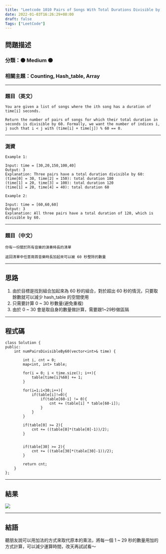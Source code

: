 ```yaml
---
title: "Leetcode 1010 Pairs of Songs With Total Durations Divisible by 60"
date: 2022-01-03T16:26:29+08:00
draft: false
Tags: ["LeetCode"]
---
```


## 問題描述

### 分類：🟠 Medium 🟠
### 相關主題：Counting, Hash_table, Array

---

### 題目（英文）

```
You are given a list of songs where the ith song has a duration of time[i] seconds.

Return the number of pairs of songs for which their total duration in seconds is divisible by 60. Formally, we want the number of indices i, j such that i < j with (time[i] + time[j]) % 60 == 0.
```

---

### 測資

```
Example 1:

Input: time = [30,20,150,100,40]
Output: 3
Explanation: Three pairs have a total duration divisible by 60:
(time[0] = 30, time[2] = 150): total duration 180
(time[1] = 20, time[3] = 100): total duration 120
(time[1] = 20, time[4] = 40): total duration 60

Example 2:

Input: time = [60,60,60]
Output: 3
Explanation: All three pairs have a total duration of 120, which is divisible by 60.

```

---

### 題目（中文）

```
你有一份關於所有音樂的演奏時長的清單

返回清單中任意兩首音樂時長加起來可以被 60 秒整除的數量
```

---

## 思路

1. 由於目標是找到組合加起來為 60 秒的組合，對於超出 60 秒的情況，只要取餘數就可以減少 hash_table 的空間使用
2. 只需要計算 0 ~ 30 秒數量(避免重複)
3. 由於 0 ~ 30 會是取自身的數量做計算，需要跟1~29秒做區隔

---

## 程式碼

```
class Solution {
public:
    int numPairsDivisibleBy60(vector<int>& time) {
        
        int i, cnt = 0;
        map<int, int> table;
        
        for(i = 0; i < time.size(); i++){
            table[time[i]%60] += 1;
        }
        
        for(i=1;i<30;i++){
            if(table[i]!=0){
                if(table[60-i] != 0){
                    cnt += (table[i] * table[60-i]);
                }
            }
        }
        
        if(table[0] >= 2){
            cnt += ((table[0]*(table[0]-1))/2);
        }
        
        
        if(table[30] >= 2){
            cnt += ((table[30]*(table[30]-1))/2);
        }
        
        return cnt;
    }
};
```

---

## 結果

![](https://i.imgur.com/BEgz4K5.png)

---

## 結語
聽朋友說可以用加法的方式來取代原本的乘法，將每一個 1 ~ 29 秒的數量用加的方式計算，可以減少運算時間，改天再試試看～